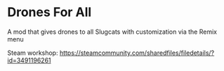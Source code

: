 # Drones For All
A mod that gives drones to all Slugcats with customization via the Remix menu

Steam workshop: https://steamcommunity.com/sharedfiles/filedetails/?id=3491196261
